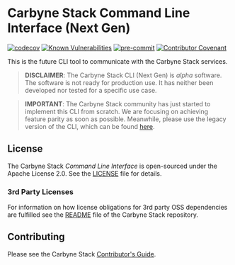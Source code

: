 # Carbyne Stack Command Line Interface (Next Gen)

[![codecov](https://codecov.io/gh/carbynestack/cli-ng/branch/master/graph/badge.svg?token=ja4W6WLOHO)](https://codecov.io/gh/carbynestack/cli-ng)
[![Known Vulnerabilities](https://snyk.io/test/github/carbynestack/cli-ng/badge.svg)](https://snyk.io/test/github/carbynestack/cli-ng)
[![pre-commit](https://img.shields.io/badge/pre--commit-enabled-brightgreen?logo=pre-commit&logoColor=white)](https://github.com/pre-commit/pre-commit)
[![Contributor Covenant](https://img.shields.io/badge/Contributor%20Covenant-2.1-4baaaa.svg)](CODE_OF_CONDUCT.md)

This is the future CLI tool to communicate with the Carbyne Stack services.

> **DISCLAIMER**: The Carbyne Stack CLI (Next Gen) is *alpha* software. The
> software is not ready for production use. It has neither been developed nor
> tested for a specific use case.

> **IMPORTANT**: The Carbyne Stack community has just started to implement this
> CLI from scratch. We are focusing on achieving feature parity as soon as
> possible. Meanwhile, please use the legacy version of the CLI, which can be
> found [here](https://github.com/carbynestack/cli).

## License

The Carbyne Stack *Command Line Interface* is open-sourced under the Apache
License 2.0. See the [LICENSE](LICENSE) file for details.

### 3rd Party Licenses

For information on how license obligations for 3rd party OSS dependencies are
fulfilled see the [README](https://github.com/carbynestack/carbynestack) file of
the Carbyne Stack repository.

## Contributing

Please see the Carbyne Stack
[Contributor's Guide](https://github.com/carbynestack/carbynestack/blob/master/CONTRIBUTING.md).

